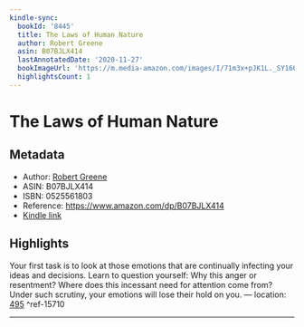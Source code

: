 ```yaml
---
kindle-sync:
  bookId: '8445'
  title: The Laws of Human Nature
  author: Robert Greene
  asin: B07BJLX414
  lastAnnotatedDate: '2020-11-27'
  bookImageUrl: 'https://m.media-amazon.com/images/I/71m3x+pJK1L._SY160.jpg'
  highlightsCount: 1
---
```

# The Laws of Human Nature
## Metadata
* Author: [Robert Greene](https://www.amazon.com/Robert-Greene/e/B001IGV3IS/ref=dp_byline_cont_ebooks_1)
* ASIN: B07BJLX414
* ISBN: 0525561803
* Reference: https://www.amazon.com/dp/B07BJLX414
* [Kindle link](kindle://book?action=open&asin=B07BJLX414)

## Highlights
Your first task is to look at those emotions that are continually infecting your ideas and decisions. Learn to question yourself: Why this anger or resentment? Where does this incessant need for attention come from? Under such scrutiny, your emotions will lose their hold on you. — location: [495](kindle://book?action=open&asin=B07BJLX414&location=495) ^ref-15710

---
